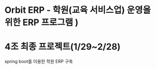 <h1>Orbit ERP - 학원(교육 서비스업) 운영을 위한 ERP 프로그램 ) </h1>
<h1>4조 최종 프로젝트(1/29~2/28)</h1>

spring boot를 이용한 학원 ERP 구축

